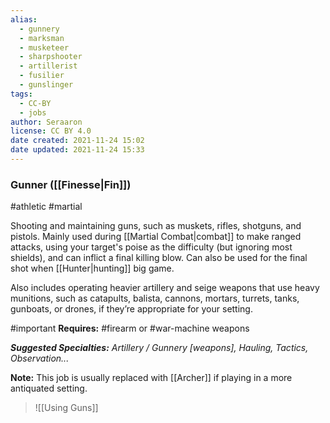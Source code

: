 ```yaml
---
alias:
  - gunnery
  - marksman
  - musketeer
  - sharpshooter
  - artillerist
  - fusilier
  - gunslinger
tags:
  - CC-BY
  - jobs
author: Seraaron
license: CC BY 4.0
date created: 2021-11-24 15:02
date updated: 2021-11-24 15:33
---
```


### Gunner ([[Finesse|Fin]])

#athletic #martial

Shooting and maintaining guns, such as muskets, rifles, shotguns, and pistols. Mainly used during [[Martial Combat|combat]] to make ranged attacks, using your target's poise as the difficulty (but ignoring most shields), and can inflict a final killing blow. Can also be used for the final shot when [[Hunter|hunting]] big game.

Also includes operating heavier artillery and seige weapons that use heavy munitions, such as catapults, balista, cannons, mortars, turrets, tanks, gunboats, or drones, if they’re appropriate for your setting.

#important **Requires:** #firearm or #war-machine weapons

_**Suggested Specialties:** Artillery / Gunnery [weapons], Hauling, Tactics, Observation..._

**Note:** This job is usually replaced with [[Archer]] if playing in a more antiquated setting.

> ![[Using Guns]]

